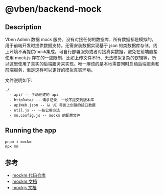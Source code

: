 # @vben/backend-mock

## Description

Vben Admin 数据 mock 服务，没有对接任何的数据库，所有数据都是模拟的，用于前端开发时提供数据支持。无需安装数据实现基于 json 的类数据库存储。线上环境不再提供mock集成，可自行部署服务或者对接真实数据，避免在前端直接使用 mock.js 存在的一些限制，比如上传文件不行、无法模拟复杂的逻辑等，所以这里使用了真实的后端服务来实现。唯一麻烦的是本地需要同时启动后端服务和前端服务，但是这样可以更好的模拟真实环境。

文件说明如下:

```
./
  - api/ -- 手动创建的 api
  - httpData/ -- 请求记录, 一般不提交到版本库
  - apiWeb.json -- 从 UI 界面上创建的接口数据
  - util.js -- 一些公用方法
  - mm.config.js -- mockm 的配置文件
```

## Running the app

```bash
pnpm i mockm
npx mm
```

## 参考

- [mockm 代码仓库](https://github.com/wll8/mockm/)
- [mockm 文档](https://hongqiye.com/doc/mockm/)
- [mockjs 文档](https://wll8.github.io/mockjs-examples/)
